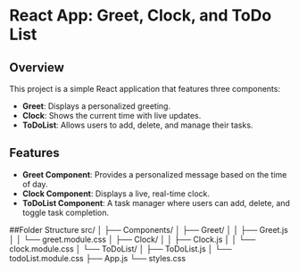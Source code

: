 # React App: Greet, Clock, and ToDo List

## Overview
This project is a simple React application that features three components:
- **Greet**: Displays a personalized greeting.
- **Clock**: Shows the current time with live updates.
- **ToDoList**: Allows users to add, delete, and manage their tasks.

## Features
- **Greet Component**: Provides a personalized message based on the time of day.
- **Clock Component**: Displays a live, real-time clock.
- **ToDoList Component**: A task manager where users can add, delete, and toggle task completion.
  
##Folder Structure
src/
│
├── Components/
│   ├── Greet/
│   │   ├── Greet.js
│   │   └── greet.module.css
│   ├── Clock/
│   │   ├── Clock.js
│   │   └── clock.module.css
│   └── ToDoList/
│       ├── ToDoList.js
│       └── todoList.module.css
├── App.js
└── styles.css


